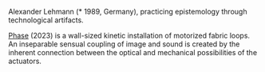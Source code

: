 Alexander Lehmann (\* 1989, Germany), practicing epistemology through technological artifacts.

[Phase](phase.md) (2023) is a wall-sized kinetic installation of motorized fabric loops. An inseparable sensual coupling of image and sound is created by the inherent connection between the optical and mechanical possibilities of the actuators.

<div class="homepage"></div>
